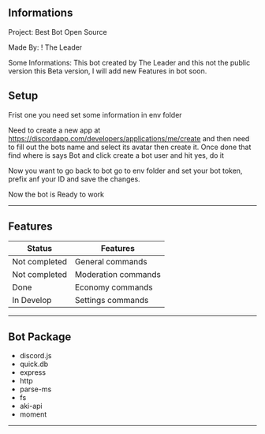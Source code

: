## Informations

Project: Best Bot Open Source

Made By: ! The Leader

Some Informations: This bot created by The Leader and this not the public version this Beta version, I will add new Features in bot soon.


## Setup

Frist one you need set some information in env folder

Need to create a new app at https://discordapp.com/developers/applications/me/create and then need to fill out the bots name and select its avatar then create it. Once done that find where is says Bot and click create a bot user and hit yes, do it

Now you want to go back to bot go to env folder and set your bot token, prefix anf your ID and save the changes.

Now the bot is Ready to work 

--------------------------------------------------------

## Features

Status | Features
-----|--------
Not completed | General commands
Not completed | Moderation commands
Done | Economy commands
In Develop | Settings commands

--------------------------------------------------------

## Bot Package

- discord.js
- quick.db
- express
- http
- parse-ms
- fs
- aki-api
- moment

--------------------------------------------------------
